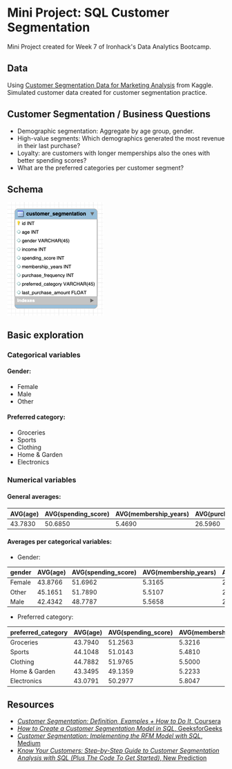 # Mini Project: SQL Customer Segmentation

Mini Project created for Week 7 of Ironhack's Data Analytics Bootcamp.

## Data
Using [Customer Segmentation Data for Marketing Analysis](https://www.kaggle.com/datasets/fahmidachowdhury/customer-segmentation-data-for-marketing-analysis) from Kaggle. Simulated customer data created for customer segmentation practice. 
  
## Customer Segmentation / Business Questions
- Demographic segmentation: Aggregate by age group, gender.
- High-value segments: Which demographics generated the most revenue in their last purchase?
- Loyalty: are customers with longer memperships also the ones with better spending scores?
- What are the preferred categories per customer segment? 

## Schema
![Schema](images/schema.png)

## Basic exploration
### Categorical variables
#### Gender:
- Female
- Male
- Other
#### Preferred category:
- Groceries
- Sports
- Clothing
- Home & Garden
- Electronics
### Numerical variables
#### General averages:

|AVG(age)|AVG(spending_score)|AVG(membership_years)|AVG(purchase_frequency)|AVG(last_purchase_amount)|
|--------|-------------------|---------------------|-----------------------|-------------------------|
|43.7830 |50.6850            |5.4690               |26.5960                |492.3486693048477        |

#### Averages per categorical variables:
- Gender:
  
|gender |AVG(age)|AVG(spending_score)|AVG(membership_years)|AVG(purchase_frequency)|AVG(last_purchase_amount)|
|-------|--------|-------------------|---------------------|-----------------------|-------------------------|
|Female |43.8766 |51.6962            |5.3165               |25.4241                |458.0188920678972        |
|Other  |45.1651 |51.7890            |5.5107               |25.8654                |521.4389283241482        |
|Male   |42.4342 |48.7787            |5.5658               |28.3025                |496.0901116229573        |

- Preferred category:
  
|preferred_category|AVG(age)|AVG(spending_score)|AVG(membership_years)|AVG(purchase_frequency)|AVG(last_purchase_amount)|
|------------------|--------|-------------------|---------------------|-----------------------|-------------------------|
|Groceries         |43.7940 |51.2563            |5.3216               |27.1608                |487.2793965315699        |
|Sports            |44.1048 |51.0143            |5.4810               |27.1143                |481.9531896772839        |
|Clothing          |44.7882 |51.9765            |5.5000               |25.6824                |489.64841214909274       |
|Home & Garden     |43.3495 |49.1359            |5.2233               |26.4515                |505.60063006114035       |
|Electronics       |43.0791 |50.2977            |5.8047               |26.4279                |496.6322776971861        |


## Resources
- [_Customer Segmentation: Definition, Examples + How to Do It_, Coursera](https://www.coursera.org/articles/customer-segmentation)
- [_How to Create a Customer Segmentation Model in SQL_, GeeksforGeeks](https://www.geeksforgeeks.org/sql/how-to-create-a-customer-segmentation-model-in-sql/)
- [_Customer Segmentation: Implementing the RFM Model with SQL_, Medium](https://medium.com/%40shirvaron/customer-segmentation-implementing-the-rfm-model-with-sql-8d07fd990d32)
- [_Know Your Customers: Step-by-Step Guide to Customer Segmentation Analysis with SQL (Plus The Code To Get Started)_, New Prediction](https://newprediction.com/customer-segmentation-with-sql/)